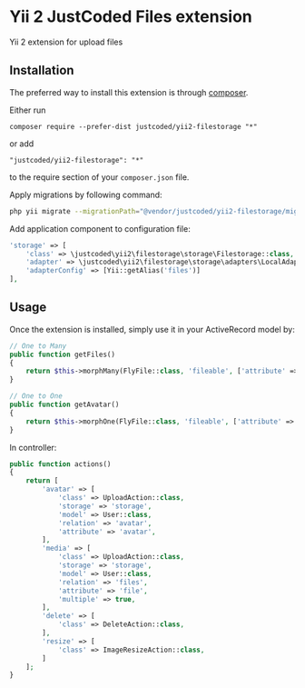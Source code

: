 Yii 2 JustCoded Files extension
===============================
Yii 2 extension for upload files

Installation
------------

The preferred way to install this extension is through [composer](http://getcomposer.org/download/).

Either run

```
composer require --prefer-dist justcoded/yii2-filestorage "*"
```

or add

```
"justcoded/yii2-filestorage": "*"
```

to the require section of your `composer.json` file.


Apply migrations by following command:
```bash
php yii migrate --migrationPath="@vendor/justcoded/yii2-filestorage/migrations"
```

Add application component to configuration file:
```php
'storage' => [
    'class' => \justcoded\yii2\filestorage\storage\Filestorage::class,
    'adapter' => \justcoded\yii2\filestorage\storage\adapters\LocalAdapter::class,
    'adapterConfig' => [Yii::getAlias('files')]
],
```

Usage
-----

Once the extension is installed, simply use it in your ActiveRecord model by:

```php
// One to Many
public function getFiles()
{
    return $this->morphMany(FlyFile::class, 'fileable', ['attribute' => 'files'], 'fly_file_relation', 'file_id');
}

// One to One
public function getAvatar()
{
    return $this->morphOne(FlyFile::class, 'fileable', ['attribute' => 'avatar'], 'fly_file_relation', 'file_id');
}
```

In controller:

```php
public function actions()
{
    return [
        'avatar' => [
            'class' => UploadAction::class,
            'storage' => 'storage',
            'model' => User::class,
            'relation' => 'avatar',
            'attribute' => 'avatar',
        ],
        'media' => [
            'class' => UploadAction::class,
            'storage' => 'storage',
            'model' => User::class,
            'relation' => 'files',
            'attribute' => 'file',
            'multiple' => true,
        ],
        'delete' => [
            'class' => DeleteAction::class,
        ],
        'resize' => [
            'class' => ImageResizeAction::class,
        ]
    ];
}
```


